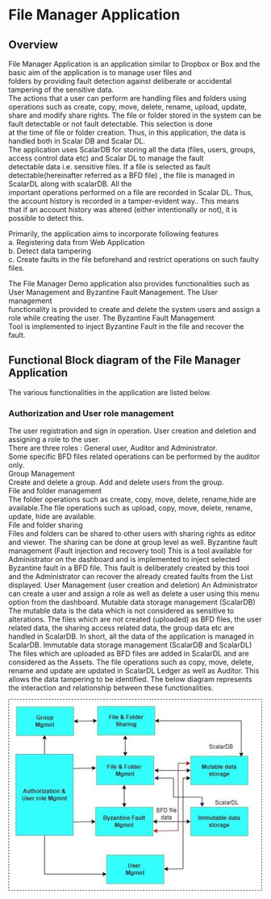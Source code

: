 # File Manager Application

   ## Overview 
File Manager Application is an application similar to Dropbox or Box and the  basic aim of the application is to manage user files and  
folders by providing fault detection against deliberate or accidental tampering of the sensitive data.  
The actions that a user can perform are handling files and folders using operations such as create, copy, move, delete, rename, upload, update,  
share and modify share rights. The file or folder stored in the system can be fault detectable or not fault detectable. This selection is done   
at the time of file or folder creation. Thus, in this application, the data is handled both in Scalar DB and Scalar DL.  
The application uses ScalarDB for storing all the data (files, users, groups, access control data etc)  and Scalar DL to manage the fault   
detectable data i.e. sensitive files. 
If a file is selected as fault detectable(hereinafter referred as a BFD file) , the file is managed in ScalarDL along with scalarDB. All the   
important operations performed on a file are recorded in Scalar DL. Thus, the account history is recorded in a tamper-evident way.. This means  
that if an account history was altered (either intentionally or not), it is possible to detect this.  

Primarily, the application aims to incorporate following features  
 a. Registering data from Web Application  
 b. Detect data tampering  
 c. Create faults in the file beforehand and restrict operations on such faulty files.  

The File Manager Demo application also provides functionalities such as User Management and Byzantine Fault Management. The User management  
functionality is provided to create and delete  the system users and assign a role while creating the user. The Byzantine Fault Management  
Tool is implemented to inject Byzantine Fault  in the file and recover the fault.  
## Functional Block diagram of the File Manager Application
The various functionalities in the application are listed below.
### Authorization and User role management
The user registration and sign in operation. User creation and deletion and assigning a role to the user.  
There are three roles : General user, Auditor and Administrator.  
Some specific BFD files related operations can be performed by the auditor only.  
    Group Management  
    Create and delete a group. Add and delete users from the group.  
    File and folder management  
    The folder operations such as create, copy, move, delete, rename,hide are available.The file operations such as upload, copy, move, delete, 
    rename, update, hide are available.  
    File and folder sharing  
Files and folders can be shared to other users with sharing rights as editor and viewer. The sharing can be done at group level as well.
    Byzantine fault management (Fault injection and recovery tool)
This is a tool available for Administrator on the dashboard and is implemented to inject selected Byzantine fault in a BFD file. This fault is 
deliberately created by this tool and the Administrator can recover the already created faults from the List displayed. 
    User Management (user creation and deletion)
An Administrator can create a user and assign a role as well as delete a user using this menu option from the dashboard.
   Mutable data storage management (ScalarDB)
The mutable data is the data which is not considered as sensitive to alterations. The files which are not created (uploaded) as BFD files, the user 
related data, the sharing access related data, the group data etc are handled in ScalarDB. In short, all the data of the application is managed in 
ScalarDB.
   Immutable data storage management (ScalarDB and ScalarDL)
The files which are uploaded as BFD files are added in ScalarDL and are considered as the Assets. The file operations such as copy, move, delete, 
rename and update are updated in ScalarDL Ledger as well as Auditor. 
This allows the data tampering to be identified. 
The below diagram represents the interaction and relationship between these functionalities.

![architect](/docs/assets/images/File_manager_HL_documentation/Overall_architecture1.jpg)
